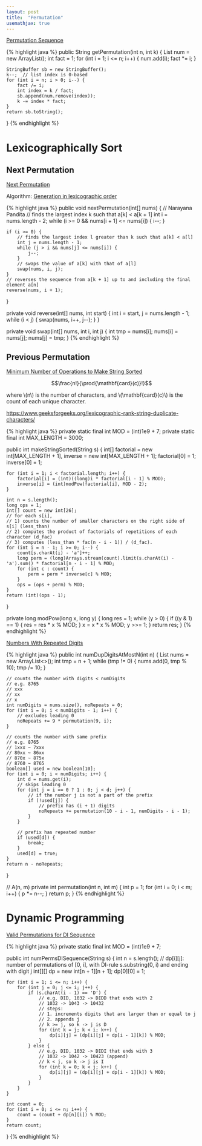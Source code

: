 ```yaml
---
layout: post
title:  "Permutation"
usemathjax: true
---
```

[Permutation Sequence][permutation-sequence]

{% highlight java %}
public String getPermutation(int n, int k) {
    List<Integer> num = new ArrayList<Integer>();
    int fact = 1;
    for (int i = 1; i <= n; i++) {
        num.add(i);
        fact *= i;
    }

    StringBuffer sb = new StringBuffer();
    k--;  // list index is 0-based
    for (int i = n; i > 0; i--) {
        fact /= i;
        int index = k / fact;
        sb.append(num.remove(index));
        k -= index * fact;
    }
    return sb.toString();
}
{% endhighlight %}

# Lexicographically Sort

## Next Permutation

[Next Permutation][next-permutation]

Algorithm: [Generation in lexicographic order](https://en.wikipedia.org/wiki/Permutation#Generation_in_lexicographic_order)

{% highlight java %}
public void nextPermutation(int[] nums) {
    // Narayana Pandita
    // finds the largest index k such that a[k] < a[k + 1]
    int i = nums.length - 2;
    while (i >= 0 && nums[i + 1] <= nums[i]) {
        i--;
    }

    if (i >= 0) {
        // finds the largest index l greater than k such that a[k] < a[l]
        int j = nums.length - 1;
        while (j > i && nums[j] <= nums[i]) {
            j--;
        }
        // swaps the value of a[k] with that of a[l]
        swap(nums, i, j);
    }
    // reverses the sequence from a[k + 1] up to and including the final element a[n]
    reverse(nums, i + 1);
}

private void reverse(int[] nums, int start) {
    int i = start, j = nums.length - 1;
    while (i < j) {
        swap(nums, i++, j--);
    }
}

private void swap(int[] nums, int i, int j) {
    int tmp = nums[i];
    nums[i] = nums[j];
    nums[j] = tmp;
}
{% endhighlight %}

## Previous Permutation

[Minimum Number of Operations to Make String Sorted][minimum-number-of-operations-to-make-string-sorted]

$$\frac{n!}{\prod{\mathbf{card}(c)}!}$$

where \\(n\\) is the number of characters, and \\(\mathbf{card}(c)\\) is the count of each unique character.

https://www.geeksforgeeks.org/lexicographic-rank-string-duplicate-characters/

{% highlight java %}
private static final int MOD = (int)1e9 + 7;
private static final int MAX_LENGTH = 3000;

public int makeStringSorted(String s) {
    int[] factorial = new int[MAX_LENGTH + 1], inverse = new int[MAX_LENGTH + 1];
    factorial[0] = 1;
    inverse[0] = 1;

    for (int i = 1; i < factorial.length; i++) {
        factorial[i] = (int)((long)i * factorial[i - 1] % MOD);
        inverse[i] = (int)modPow(factorial[i], MOD - 2);
    }

    int n = s.length();
    long ops = 1;
    int[] count = new int[26];
    // for each s[i],
    // 1) counts the number of smaller characters on the right side of s[i] (less_than)
    // 2) computes the product of factorials of repetitions of each character (d_fac)
    // 3) computes (less_than * fac(n - i - 1)) / (d_fac).
    for (int i = n - 1; i >= 0; i--) {
        count[s.charAt(i) - 'a']++;
        long perm = (long)Arrays.stream(count).limit(s.charAt(i) - 'a').sum() * factorial[n - i - 1] % MOD;
        for (int c : count) {
            perm = perm * inverse[c] % MOD;
        }
        ops = (ops + perm) % MOD;
    }
    return (int)(ops - 1);
}

private long modPow(long x, long y) {
    long res = 1;
    while (y > 0) {
        if ((y & 1) == 1) {
            res = res * x % MOD;
        }
        x = x * x % MOD;
        y >>= 1;
    }
    return res;
}
{% endhighlight %}

[Numbers With Repeated Digits][numbers-with-repeated-digits]

{% highlight java %}
public int numDupDigitsAtMostN(int n) {
    List<Integer> nums = new ArrayList<>();
    int tmp = n + 1;
    while (tmp != 0) {
        nums.add(0, tmp % 10);
        tmp /= 10;
    }

    // counts the number with digits < numDigits
    // e.g. 8765
    // xxx
    // xx
    // x
    int numDigits = nums.size(), noRepeats = 0;
    for (int i = 0; i < numDigits - 1; i++) {
        // excludes leading 0
        noRepeats += 9 * permutation(9, i);
    }

    // counts the number with same prefix
    // e.g. 8765
    // 1xxx ~ 7xxx
    // 80xx ~ 86xx
    // 870x ~ 875x
    // 8760 ~ 8765
    boolean[] used = new boolean[10];
    for (int i = 0; i < numDigits; i++) {
        int d = nums.get(i);
        // skips leading 0
        for (int j = i == 0 ? 1 : 0; j < d; j++) {
            // if the number j is not a part of the prefix
            if (!used[j]) {
                // prefix has (i + 1) digits
                noRepeats += permutation(10 - i - 1, numDigits - i - 1);
            }
        }

        // prefix has repeated number
        if (used[d]) {
            break;
        }
        used[d] = true;
    }
    return n - noRepeats;
}

// A(n, m)
private int permutation(int n, int m) {
    int p = 1;
    for (int i = 0; i < m; i++) {
        p *= n--;
    }
    return p;
}
{% endhighlight %}

# Dynamic Programming

[Valid Permutations for DI Sequence][valid-permutations-for-di-sequence]

{% highlight java %}
private static final int MOD = (int)1e9 + 7;

public int numPermsDISequence(String s) {
    int n = s.length();
    // dp[i][j]: number of permutations of [0, i], with DI-rule s.substring(0, i) and ending with digit j
    int[][] dp = new int[n + 1][n + 1];
    dp[0][0] = 1;

    for (int i = 1; i <= n; i++) {
        for (int j = 0; j <= i; j++) {
            if (s.charAt(i - 1) == 'D') {
                // e.g. DID, 1032 -> DIDD that ends with 2
                // 1032 -> 1043 -> 10432
                // steps:
                // 1. increments digits that are larger than or equal to j
                // 2. appends j
                // k >= j, so k -> j is D
                for (int k = j; k < i; k++) {
                    dp[i][j] = (dp[i][j] + dp[i - 1][k]) % MOD;
                }
            } else {
                // e.g. DID, 1032 -> DIDI that ends with 3
                // 1032 -> 1042 -> 10423 (append)
                // k < j, so k -> j is I
                for (int k = 0; k < j; k++) {
                    dp[i][j] = (dp[i][j] + dp[i - 1][k]) % MOD;
                }
            }
        }
    }

    int count = 0;
    for (int i = 0; i <= n; i++) {
        count = (count + dp[n][i]) % MOD;
    }
    return count;
}
{% endhighlight %}

[minimum-number-of-operations-to-make-string-sorted]: https://leetcode.com/problems/minimum-number-of-operations-to-make-string-sorted/
[next-permutation]: https://leetcode.com/problems/next-permutation/
[numbers-with-repeated-digits]: https://leetcode.com/problems/numbers-with-repeated-digits/
[permutation-sequence]: https://leetcode.com/problems/permutation-sequence/
[valid-permutations-for-di-sequence]: https://leetcode.com/problems/valid-permutations-for-di-sequence/
